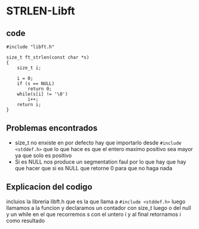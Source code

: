 # STRLEN-Libft
## code
```
#include "libft.h"

size_t ft_strlen(const char *s)
{
	size_t i;
	
	i = 0;
	if (s == NULL)
		return 0;
	while(s[i] != '\0')
		i++;
	return i;
}
```
## Problemas encontrados 
- size_t no enxiste en por defecto hay que importarlo desde `#include <stddef.h>`  que lo que hace es que el entero maximo positivo sea mayor ya que solo es positivo 
- Si es NULL nos produce un segmentation faul por lo que hay que hay que hacer que si es NULL que retorne 0 para que no haga nada

## Explicacion del codigo
incluios la libreria libft.h que es la que llama a `#include <stddef.h>` luego llamamos a la funcion y declaramos un contador con size_t luego o del null y un while en el que recorremos s con el untero i y al final retornamos i como resultado